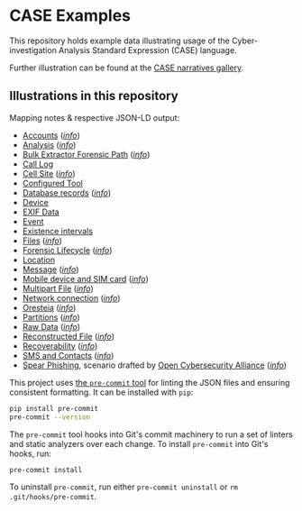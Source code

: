 # CASE Examples

This repository holds example data illustrating usage of the Cyber-investigation Analysis Standard Expression (CASE) language.

Further illustration can be found at the [CASE narratives gallery](https://caseontology.org/examples/).


## Illustrations in this repository

Mapping notes & respective JSON-LD output:

- [Accounts](examples/illustrations/accounts/accounts.json) ([*info*](examples/illustrations/accounts/))
- [Analysis](examples/illustrations/analysis/analysis.json) ([*info*](examples/illustrations/analysis/))
- [Bulk Extractor Forensic Path](examples/illustrations/bulk_extractor_forensic_path/bulk_extractor_forensic_path.json) (*[info](examples/illustrations/bulk_extractor_forensic_path/)*)
- [Call Log](examples/illustrations/call_log/call_log.json)
- [Cell Site](examples/illustrations/cell_site/cell_site.json) ([*info*](examples/illustrations/cell_site/))
- [Configured Tool](examples/illustrations/configured_tool/configured_tool.json)
- [Database records](examples/illustrations/database_records/database_records.json) ([*info*](examples/illustrations/database_records/))
- [Device](examples/illustrations/device/device.json)
- [EXIF Data](examples/illustrations/exif_data/exif_data.json)
- [Event](examples/illustrations/event/event.json)
- [Existence intervals](examples/illustrations/existence_intervals/existence_intervals.json)
- [Files](examples/illustrations/file/file.json) (*[info](examples/illustrations/file/)*)
- [Forensic Lifecycle](examples/illustrations/forensic_lifecycle/forensic_lifecycle.json) ([*info*](examples/illustrations/forensic_lifecycle/))
- [Location](examples/illustrations/location/location.json)
- [Message](examples/illustrations/message/message.json) ([*info*](examples/illustrations/message/))
- [Mobile device and SIM card](examples/illustrations/mobile_device_and_sim_card/mobile_device_and_sim_card.json) ([*info*](examples/illustrations/mobile_device_and_sim_card/))
- [Multipart File](examples/illustrations/multipart_file/multipart_file.json) (*[info](examples/illustrations/multipart_file/)*)
- [Network connection](examples/illustrations/network_connection/network_connection.json) (*[info](examples/illustrations/network_connection/)*)
- [Oresteia](examples/illustrations/Oresteia/Oresteia.json) (*[info](examples/illustrations/Oresteia/)*)
- [Partitions](examples/illustrations/partitions/partitions.json) (*[info](examples/illustrations/partitions/)*)
- [Raw Data](examples/illustrations/raw_data/raw_data.json) (*[info](examples/illustrations/raw_data/)*)
- [Reconstructed File](examples/illustrations/reconstructed_file/reconstructed_file.json) (*[info](examples/illustrations/reconstructed_file/)*)
- [Recoverability](examples/illustrations/recoverability/recoverability.json) (*[info](examples/illustrations/recoverability/)*)
- [SMS and Contacts](examples/illustrations/sms_and_contacts/sms_and_contacts.json) (*[info](examples/illustrations/sms_and_contacts/)*)
- [Spear Phishing](examples/illustrations/spear_phishing/spear_phishing.json), scenario drafted by [Open Cybersecurity Alliance](https://github.com/opencybersecurityalliance/oca-ontology) (*[info](examples/illustrations/spear_phishing/)*)


This project uses [the `pre-commit` tool](https://pre-commit.com/) for linting the JSON files and ensuring consistent formatting. It can be installed with `pip`:
```bash
pip install pre-commit
pre-commit --version
```

The `pre-commit` tool hooks into Git's commit machinery to run a set of linters and static analyzers over each change. To install `pre-commit` into Git's hooks, run:
```bash
pre-commit install
```

To uninstall `pre-commit`, run either `pre-commit uninstall` or `rm .git/hooks/pre-commit`.
